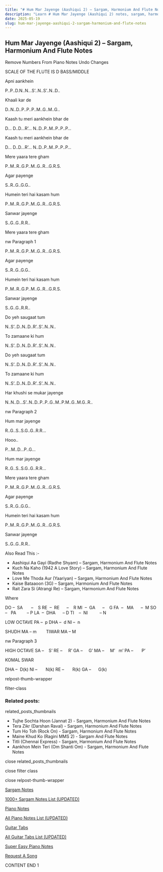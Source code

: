 ```yaml
---
title: "# Hum Mar Jayenge (Aashiqui 2) – Sargam, Harmonium And Flute Notes"
description: "Learn # Hum Mar Jayenge (Aashiqui 2) notes, sargam, harmonium notations and flute notes. Easy step-by-step tutorial for beginners."
date: 2025-05-19
slug: hum-mar-jayenge-aashiqui-2-sargam-harmonium-and-flute-notes
---
```


## Hum Mar Jayenge (Aashiqui 2) – Sargam, Harmonium And Flute Notes

Remove Numbers From Piano Notes
Undo Changes

SCALE OF THE FLUTE IS D BASS/MIDDLE

Apni aankhein

P..P..D.N..N…S’..N..S’..N..D..

Khaali kar de

D..N..D..P..P..P..M..G..M..G..

Kaash tu meri aankhein bhar de

D… D..D…R’… N..D..P..M..P..P..P…

Kaash tu meri aankhein bhar de

D… D..D…R’… N..D..P..M..P..P..P…

Mere yaara tere gham

P..M..R..G.P..M..G..R…G.R.S.

Agar payenge

S..R..G..G.G..

Humein teri hai kasam hum

P..M..R..G.P..M..G..R…G.R.S.

Sanwar jayenge

S..G..G..R.R..

Mere yaara tere gham

nw Paragraph 1

P..M..R..G.P..M..G..R…G.R.S.

Agar payenge

S..R..G..G.G..

Humein teri hai kasam hum

P..M..R..G.P..M..G..R…G.R.S.

Sanwar jayenge

S..G..G..R.R..

Do yeh saugaat tum

N..S’..D..N..D..R’..S’..N..N..

To zamaane ki hum

N..S’..D..N..D..R’..S’..N..N..

Do yeh saugaat tum

N..S’..D..N..D..R’..S’..N..N..

To zamaane ki hum

N..S’..D..N..D..R’..S’..N..N..

Har khushi se mukar jayenge

N..N..D…S’..N..D..P..P..G..M..P.M..G..M.G..R..

nw Paragraph 2

Hum mar jayenge

R..G..S..S.G..G..R.R…

Hooo..

P…M..D…P..G…

Hum mar jayenge

R..G..S..S.G..G..R.R…

Mere yaara tere gham

P..M..R..G.P..M..G..R…G.R.S.

Agar payenge

S..R..G..G.G..

Humein teri hai kasam hum

P..M..R..G.P..M..G..R…G.R.S.

Sanwar jayenge

S..G..G..R.R..

Also Read This :-

* Aashiqui Aa Gayi (Radhe Shyam) – Sargam, Harmonium And Flute Notes
* Kuch Na Kaho (1942 A Love Story) – Sargam, Harmonium And Flute Notes
* Love Me Thoda Aur (Yaariyan) – Sargam, Harmonium And Flute Notes
* Kaise Bataaoon (3G) – Sargam, Harmonium And Flute Notes
* Rait Zara Si (Atrangi Re) – Sargam, Harmonium And Flute Notes

Where

DO –  SA       –    S
RE  –  RE      –    R
MI  –  GA      –    G
FA  –   MA      –  M
SO  –   PA         – P
LA  –  DHA      – D
TI    –  NI          – N

LOW OCTAVE
PA –  p
DHA –  d
NI –  n

SHUDH MA – m        TIWAR MA – M

nw Paragraph 3

HIGH OCTAVE
SA –    S’
RE –     R’
GA –     G’
MA –     M’   m’
PA –       P’

KOMAL SWAR

DHA –  D(k)
NI –       N(k)
RE –       R(k)
GA –      G(k)

relpost-thumb-wrapper

filter-class

### Related posts:

related_posts_thumbnails

* Tujhe Sochta Hoon (Jannat 2) - Sargam, Harmonium And Flute Notes
* Tera Zikr (Darshan Raval) - Sargam, Harmonium And Flute Notes
* Tum Ho Toh (Rock On) - Sargam, Harmonium And Flute Notes
* Maine Khud Ko (Ragini MMS 2) - Sargam And Flute Notes
* Titli (Chennai Express) - Sargam, Harmonium And Flute Notes
* Aankhon Mein Teri (Om Shanti Om) - Sargam, Harmonium And Flute Notes

close related_posts_thumbnails

close filter class

close relpost-thumb-wrapper

[Sargam Notes](https://www.notationsworld.com/sargam-notes.html)

[1000+ Sargam Notes List (UPDATED)](https://www.notationsworld.com/all-songs-list-sargam-notes.html)

[Piano Notes](https://www.notationsworld.com/piano-notes.html)

[All Piano Notes List (UPDATED)](https://www.notationsworld.com/all-songs-list-piano-notes.html)

[Guitar Tabs](https://www.notationsworld.com/guitar-tabs.html)

[All Guitar Tabs List (UPDATED)](https://www.notationsworld.com/all-songs-list-guitar-tabs.html)

[Super Easy Piano Notes](https://studywall.in/)

[Request A Song](https://www.notationsworld.com/request-a-song.html)

CONTENT END 1

